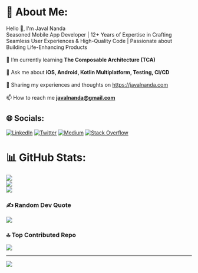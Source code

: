 # 💫 About Me:
Hello 👋, I'm Javal Nanda<br>Seasoned Mobile App Developer | 12+ Years of Expertise in Crafting Seamless User Experiences & High-Quality Code | Passionate about Building Life-Enhancing Products<br><br>🌱 I’m currently learning **The Composable Architecture (TCA)**<br><br>💬 Ask me about **iOS, Android, Kotlin Multiplatform, Testing, CI/CD**<br><br>📝 Sharing my experiences and thoughts on https://javalnanda.com<br><br>📫 How to reach me **javalnanda@gmail.com**<br>


## 🌐 Socials:
[![LinkedIn](https://img.shields.io/badge/LinkedIn-%230077B5.svg?logo=linkedin&logoColor=white)](https://linkedin.com/in/javalnanda) [![Twitter](https://img.shields.io/badge/Twitter-%231DA1F2.svg?logo=Twitter&logoColor=white)](https://twitter.com/javalnanda) [![Medium](https://img.shields.io/badge/Medium-12100E?logo=medium&logoColor=white)](https://medium.com/@javalnanda) [![Stack Overflow](https://img.shields.io/badge/-Stackoverflow-FE7A16?logo=stack-overflow&logoColor=white)](https://stackoverflow.com/users/419346)

# 📊 GitHub Stats:
![](https://github-readme-stats.vercel.app/api?username=javalnanda&theme=dark&hide_border=false&include_all_commits=false&count_private=false)<br/>
![](https://github-readme-streak-stats.herokuapp.com/?user=javalnanda&theme=dark&hide_border=false)<br/>
![](https://github-readme-stats.vercel.app/api/top-langs/?username=javalnanda&theme=dark&hide_border=false&include_all_commits=false&count_private=false&layout=compact)

### ✍️ Random Dev Quote
![](https://quotes-github-readme.vercel.app/api?type=horizontal&theme=radical)

### 🔝 Top Contributed Repo
![](https://github-contributor-stats.vercel.app/api?username=javalnanda&limit=5&theme=dark&combine_all_yearly_contributions=true)

---
[![](https://visitcount.itsvg.in/api?id=javalnanda&icon=0&color=0)](https://visitcount.itsvg.in)
